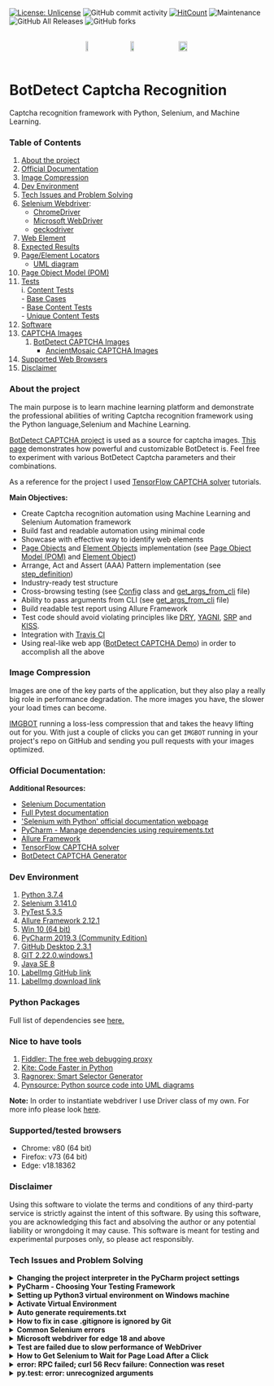 [![License: Unlicense](https://img.shields.io/badge/license-Unlicense-blue.svg)](http://unlicense.org/)
![GitHub commit activity](https://img.shields.io/github/commit-activity/m/ikostan/BotDetectCaptcha)
[![HitCount](http://hits.dwyl.com/ikostan/BotDetectCaptcha.svg)](http://hits.dwyl.com/ikostan/BotDetectCaptcha)
![Maintenance](https://img.shields.io/maintenance/yes/2020)
![GitHub All Releases](https://img.shields.io/github/downloads/ikostan/BotDetectCaptcha/total)
![GitHub forks](https://img.shields.io/github/forks/ikostan/BotDetectCaptcha)

<br/>   
<div align="center"> 
<img width="10%" height="10%" src="https://github.com/ikostan/BotDetectCaptcha/blob/master/img/python_logo.PNG" hspace="20">
<img width="12%" height="12%" src="https://github.com/ikostan/BotDetectCaptcha/blob/master/img/selenium-computer-icon.jpg" hspace="10">
<img width="18%" height="18%" src="https://github.com/ikostan/BotDetectCaptcha/blob/master/img/artificial-intelligence.png" hspace="10">
</div>
<br/>

# BotDetect Captcha Recognition

Captcha recognition framework with Python, Selenium, and Machine Learning.

### Table of Contents

1. <a href="#about">About the project</a>
2. <a href="#doc">Official Documentation</a>
3. <a href="#compression">Image Compression</a>
4. <a href="#dev">Dev Environment</a>
5. <a href="#tech_issues">Tech Issues and Problem Solving</a>
6. [Selenium Webdriver](https://github.com/ikostan/BotDetectCaptcha/tree/master/drivers):<br/>
    - [ChromeDriver](https://github.com/ikostan/BotDetectCaptcha/tree/master/drivers/chrome)<br/>
    - [Microsoft WebDriver](https://github.com/ikostan/BotDetectCaptcha/tree/master/drivers/microsoft_edge)<br/>
    - [geckodriver](https://github.com/ikostan/BotDetectCaptcha/tree/master/drivers/mozilla_geckodriver)<br/>
7. [Web Element](https://github.com/ikostan/BotDetectCaptcha/tree/master/element_object_models)<br/>
8. [Expected Results](https://github.com/ikostan/BotDetectCaptcha/tree/master/expected_results)<br/>
9. [Page/Element Locators](https://github.com/ikostan/BotDetectCaptcha/tree/master/page_locators)<br/>
    - [UML diagram](https://github.com/ikostan/BotDetectCaptcha/tree/master/page_locators/uml)
10. [Page Object Model (POM)](https://github.com/ikostan/BotDetectCaptcha/tree/master/page_object_models)<br/>
11. [Tests](https://github.com/ikostan/BotDetectCaptcha/tree/master/tests)<br/>
    i. [Content Tests](https://github.com/ikostan/BotDetectCaptcha/tree/master/tests/content_tests)<br/>
        - [Base Cases](https://github.com/ikostan/BotDetectCaptcha/tree/master/tests/content_tests/base_cases)<br/>
        - [Base Content Tests](https://github.com/ikostan/BotDetectCaptcha/tree/master/tests/content_tests/base_content_tests)<br/>
        - [Unique Content Tests](https://github.com/ikostan/BotDetectCaptcha/tree/master/tests/content_tests/base_content_tests)
12. [Software](https://github.com/ikostan/BotDetectCaptcha/tree/master/software)<br/>
13. [CAPTCHA Images](https://github.com/ikostan/BotDetectCaptcha/tree/master/captcha_images)<br/>
    1. [BotDetect CAPTCHA Images](https://github.com/ikostan/BotDetectCaptcha/tree/master/captcha_images/bot_detect)<br/>
        - [AncientMosaic CAPTCHA Images](https://github.com/ikostan/BotDetectCaptcha/tree/master/captcha_images/bot_detect/ancient_mosaic)<br/>
14. <a href="#browsers">Supported Web Browsers</a>
15. <a href="#disclaimer">Disclaimer</a>

### About the project

<a id="about"></a>

The main purpose is to learn machine learning platform and demonstrate the professional abilities of writing Captcha recognition framework using the Python language,Selenium and Machine Learning. 

[BotDetect CAPTCHA project](https://captcha.com) is used as a source for captcha images. [This page](https://captcha.com/demos/features/captcha-demo.aspx) demonstrates how powerful and customizable BotDetect is. Feel free to experiment with various BotDetect Captcha parameters and their combinations.

As a reference for the project I used [TensorFlow CAPTCHA solver](https://pylessons.com/TensorFlow-CAPTCHA-solver-training/) tutorials.

**Main Objectives:**<br/>

- Create Captcha recognition automation using Machine Learning and Selenium Automation framework<br/>
- Build fast and readable automation using minimal code<br/>
- Showcase with effective way to identify web elements<br/>
- [Page Objects](https://github.com/SeleniumHQ/selenium/wiki/PageObjects) and [Element Objects](https://www.tutorialspoint.com/dom/dom_element_object) implementation (see [Page Object Model (POM)](https://github.com/ikostan/BotDetectCaptcha/tree/master/page_object_models) and [Element Object](https://github.com/ikostan/BotDetectCaptcha/tree/master/elements))<br/>
- Arrange, Act and Assert (AAA) Pattern implementation (see [step_definition](https://github.com/ikostan/ParaBankSeleniumAutomation/tree/master/utils))<br/>
- Industry-ready test structure<br/>
- Cross-browsing testing (see [Config](https://github.com/ikostan/BotDetectCaptcha/blob/master/tests/config.py) class and [get_args_from_cli](https://github.com/ikostan/BotDetectCaptcha/blob/master/utils/get_args_from_cli.py) file)<br/>
- Ability to pass arguments from CLI (see [get_args_from_cli](https://github.com/ikostan/BotDetectCaptcha/blob/master/utils/get_args_from_cli.py) file)
- Build readable test report using Allure Framework<br/>
- Test code should avoid violating principles like [DRY](https://en.wikipedia.org/wiki/Don%27t_repeat_yourself), [YAGNI](https://en.wikipedia.org/wiki/You_aren%27t_gonna_need_it), [SRP](https://en.wikipedia.org/wiki/Single_responsibility_principle) and [KISS](https://en.wikipedia.org/wiki/KISS_principle).
- Integration with [Travis CI](https://travis-ci.org/)
- Using real-like web app ([BotDetect CAPTCHA Demo](https://captcha.com/demos/features/captcha-demo.aspx)) in order to accomplish all the above<br/>

### Image Compression
<a id="compression"></a>

Images are one of the key parts of the application, but they also play a really big role in performance degradation. The more images you have, the slower your load times can become.

[IMGBOT](https://imgbot.net/docs/#docs) running a loss-less compression that and takes the heavy lifting out for you. With just a couple of clicks you can get `IMGBOT` running in your project's repo on GitHub and sending you pull requests with your images optimized.

### Official Documentation:<br/>
<a id="doc"></a>

**Additional Resources:**<br/>

- [Selenium Documentation](https://seleniumhq.github.io/selenium/docs/api/py/api.html)<br/>
- [Full Pytest documentation](http://doc.pytest.org/en/latest/contents.html)<br/>
- ['Selenium with Python' official documentation webpage](https://selenium-python.readthedocs.io)<br/>
- [PyCharm - Manage dependencies using requirements.txt](https://www.jetbrains.com/help/pycharm/managing-dependencies.html)<br/>
- [Allure Framework](https://docs.qameta.io/allure/)<br/>
- [TensorFlow CAPTCHA solver](https://pylessons.com/TensorFlow-CAPTCHA-solver-training/)<br/>
- [BotDetect CAPTCHA Generator](https://captcha.com/)<br/>

### Dev Environment

<a id="dev"></a>

1. [Python 3.7.4](https://www.python.org/downloads/release/python-374/)<br/>
2. [Selenium 3.141.0](https://pypi.org/project/selenium/)<br/>
3. [PyTest 5.3.5](https://pypi.org/project/pytest/)<br/>
4. [Allure Framework 2.12.1](http://allure.qatools.ru/)<br/>
5. [Win 10 (64 bit)](https://www.microsoft.com/en-ca/software-download/windows10)<br/>
6. [PyCharm 2019.3 (Community Edition)](https://www.jetbrains.com/pycharm/download/#section=windows)<br/>
7. [GitHub Desktop 2.3.1](https://desktop.github.com/)<br/>
8. [GIT 2.22.0.windows.1](https://git-scm.com/download/win)<br/>
9. [Java SE 8](https://www.oracle.com/technetwork/java/javase/overview/index.html)<br/>
10. [LabelImg GitHub link](https://github.com/tzutalin/labelImg)<br/>
11. [LabelImg download link](https://www.dropbox.com/s/tq7zfrcwl44vxan/windows_v1.6.0.zip?dl=1)<br/>

### Python Packages

Full list of dependencies see [here.](https://github.com/ikostan/BotDetectCaptcha/blob/master/requirements.txt)

### Nice to have tools

1. [Fiddler: The free web debugging proxy](https://www.telerik.com/fiddler)
2. [Kite: Code Faster in Python](https://kite.com/)
3. [Ragnorex: Smart Selector Generator](https://www.ranorex.com/selocity/browser-extension)
4. [Pynsource: Python source code into UML diagrams](https://www.pynsource.com/index.html)

**Note:** In order to instantiate webdriver I use Driver class of my own. For more info please look [here](https://github.com/ikostan/BotDetectCaptcha/tree/master/utils).<br/>

### Supported/tested browsers

<a id="browsers"></a>

- Chrome: v80 (64 bit)
- Firefox: v73 (64  bit)
- Edge: v18.18362

### Disclaimer

<a id="disclaimer"></a>

Using this software to violate the terms and conditions of any third-party service is strictly against the intent of this software. By using this software, you are acknowledging this fact and absolving the author or any potential liability or wrongdoing it may cause. This software is meant for testing and experimental purposes only, so please act responsibly.

### Tech Issues and Problem Solving

<a id="tech_issues"></a>

<details>
  <summary><b>Changing the project interpreter in the PyCharm project settings</b></summary>

<br/>1. In the **Settings/Preferences dialog** (Ctrl+Alt+S), select **Project <project name> | Project Interpreter**.<br/>
2. Expand the list of the available interpreters and click the **Show All** link.<br/>
3. Select the target interpreter. When PyCharm stops supporting any of the outdated Python versions, the corresponding project interpreter is marked as unsupported.<br/>
4. The Python interpreter name specified in the **Name** field, becomes visible in the list of available interpreters. Click **OK** to apply the changes.<br/>

For more info please check [here](https://www.jetbrains.com/help/pycharm/configuring-python-interpreter.html)<br/>

</details>


<details>
  <summary><b>PyCharm - Choosing Your Testing Framework</b></summary>
 
<br/>1. Open the Settings/Preferences dialog, and under the node Tools, click the page **Python Integrated Tools**.<br/>
2. On this page, click the **Default Test Runner** field.<br/>
3. Choose the desired test runner:<br/>

<br/>   
<div align="center"> 
<img width="60%" height="60%" src="https://github.com/ikostan/SELENIUM_WEBDRIVER_WORKING_WITH_ELEMENTS/blob/master/testing_selenium_capabilities/img/py_choosing_test_runner.png" hspace="20">
</div>
<br/>

For more info please see [Enable Pytest for you project](https://www.jetbrains.com/help/pycharm/pytest.html)
</details>


<details>
  <summary><b>Setting up Python3 virtual environment on Windows machine</b></summary>
<br/>

1. open CMD<br/>
2. navigate to project directory, for example:<br/> 

```bash
cd C:\Users\superadmin\Documents\GitHub\CaptchaRecognition\BotDetectCaptcha
```

3. run following command:<br/> 

```bash 
pip install virtualenv
```

4. run following command:<br/> 

```bash 
virtualenv venv --python=python
```
    
</details>


<details>
  
  <summary><b>Activate Virtual Environment</b></summary>

  <br/>
  In a newly created virtualenv there will be a bin/activate shell script. For Windows systems, activation scripts are provided for CMD.exe and Powershell.
  <br/><br/>

  1. Open Terminal<br/>
  2. Run: \path\to\env\Scripts\activate 
  
  <br/>Source: https://pypi.org/project/virtualenv/1.8.2/
  
</details>


<details>
  <summary><b>Auto generate requirements.txt</b></summary>

<br/>Any application typically has a set of dependencies that are required for that application to work. The requirements file is a way to specify and install specific set of package dependencies at once.<br/>
Use pip’s freeze command to generate a requirements.txt file for your project:<br/>

```python
    pip freeze > requirements.txt
```

If you save this in requirements.txt, you can follow this guide: [PyCharm - Manage dependencies using requirements.txt](https://www.jetbrains.com/help/pycharm/managing-dependencies.html), or you can:<br/>
   
```python
    pip install -r requirements.txt
```   
Source: https://www.idiotinside.com/2015/05/10/python-auto-generate-requirements-txt/<br/>
</details>


<details>
  <summary><b>How to fix in case .gitignore is ignored by Git</b></summary>

<br/>Even if you haven't tracked the files so far, Git seems to be able to "know" about them even after you add them to .gitignore.<br/> 

**NOTE:**<br/>
    - First commit your current changes, or you will lose them.<br/> 
    - Then run the following commands from the top folder of your Git repository:<br/> 
    
```bash 
    git rm -r --cached .
    git add .
    git commit -m "fixed untracked files"
```
    
</details>


<details>
  <summary><b>Common Selenium errors</b></summary>

<br/>- **[How to fix common Selenium errors?](https://www.ultimateqa.com/common-selenium-webdriver-errors-fix/)**<br/>

</details>


<details>
  <summary><b>Microsoft webdriver for edge 18 and above</b></summary>

<br/>MS made WebDriver a Windows Feature on Demand (FoD), which ensures that it’s always up to date automatically, and enables some new ways to get Microsoft WebDriver.<br/>
    
The simplest way to get started is simply to enable Developer Mode. Simply open the Settings app and go to “Update & Security,” “For developers,” and select “Developer Mode.” The appropriate version of WebDriver will be automatically installed.<br/>
    
You can also install a standalone version of WebDriver in one of two ways:<br/>
    * Search “Manage optional features” from Start, then select “Add a Feature,” “WebDriver.”<br/>
    * Install via DISM by running the following command in an elevated command prompt:
    <br/>```DISM.exe /Online /Add-Capability /CapabilityName:Microsoft.WebDriver~~~~0.0.1.0```<br/>

<br/>   
<div align="center"> 
<img width="60%" height="60%" src="https://github.com/ikostan/BotDetectCaptcha/blob/master/img/MS_Edge_driver_install.PNG" hspace="20">
</div>
<br/>

This also means that MS will no longer be providing standalone downloads for Microsoft WebDriver going forward<br/>
Source: https://blogs.windows.com/msedgedev/2018/06/14/webdriver-w3c-recommendation-feature-on-demand/#Rg8g2hRfjBQQVRXy.97

</details>


<details>
  <summary><b>Test are failed due to slow performance of WebDriver</b></summary>
  
<br/>Explicit wait is used to specify wait condition for a particular element.<br/> 
Here we define to wait for a certain condition to occur before proceeding further in the code.

```python
    from selenium.webdriver.support.ui import WebDriverWait
    from selenium.webdriver.support import expected_conditions as ec
    
    # Wait for element to appear:
    wait = WebDriverWait(self.driver, 10)
    wait.until(ec.title_is(self.new_window_name))
```

</details>


<details>
  <summary><b>How to Get Selenium to Wait for Page Load After a Click</b></summary>
  
<br/>It turns out Selenium has a built-in condition called staleness_of, as well as its own wait-for implementation. 
Use them, alongside the @contextmanager decorator and the magical-but-slightly-scary yield keyword, and you get:

```python
    from contextlib import contextmanager
    from selenium.webdriver.support.ui import WebDriverWait 
    from selenium.webdriver.support.expected_conditions import staleness_of
    
    class MySeleniumTest(SomeFunctionalTestClass): 
      # assumes self.browser is a selenium webdriver
    
      @contextmanager
      def wait_for_page_load(self, timeout=30):
        old_page = self.browser.find_element_by_tag_name('html')
        yield
        WebDriverWait(self.browser, timeout).until(
          staleness_of(old_page)
        )
        
      def test_stuff(self):
        # example use
        with self.wait_for_page_load(timeout=10):
          self.browser.find_element_by_link_text('a link')
```
    
**Note** that this solution only works for “non-JavaScript” clicks, i.e., clicks that will cause the browser to load a brand new page, and thus load a brand new HTML body element.
<br/>Source: https://blog.codeship.com/get-selenium-to-wait-for-page-load/

</details>


<details>
  
  <summary><b>error: RPC failed; curl 56 Recv failure: Connection was reset</b></summary>
  <br/>
  1. Open Git Bash<br/>
  2. Run: "git config --global http.postBuffer 157286400" 
  
  <br/>Source: https://stackoverflow.com/questions/36940425/gitlab-push-failed-error
  
</details>

<details>
  
  <summary><b>py.test: error: unrecognized arguments</b></summary>

  Note that pytest does not find conftest.py files in deeper nested sub directories at tool startup. 
  It is usually a good idea to keep your conftest.py file in the top level test or project root directory.

  One solution is to create an external plugin, or move the option to a conftest file nearer the root.

  <br/>Source: https://stackoverflow.com/questions/31522783/py-test-error-unrecognized-arguments/31526934

</details>
